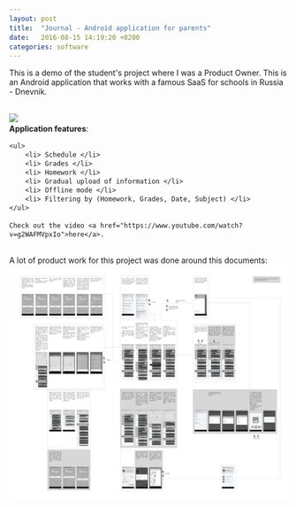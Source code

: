 ```yaml
---
layout: post
title:  "Journal - Android application for parents"
date:   2016-08-15 14:19:20 +0200
categories: software
---
```


<!-- Yandex.Metrika counter -->
<script type="text/javascript">
    (function (d, w, c) {
        (w[c] = w[c] || []).push(function() {
            try {
                w.yaCounter39542345 = new Ya.Metrika({
                    id:39542345,
                    clickmap:true,
                    trackLinks:true,
                    accurateTrackBounce:true
                });
            } catch(e) { }
        });

        var n = d.getElementsByTagName("script")[0],
            s = d.createElement("script"),
            f = function () { n.parentNode.insertBefore(s, n); };
        s.type = "text/javascript";
        s.async = true;
        s.src = "https://mc.yandex.ru/metrika/watch.js";

        if (w.opera == "[object Opera]") {
            d.addEventListener("DOMContentLoaded", f, false);
        } else { f(); }
    })(document, window, "yandex_metrika_callbacks");
</script>
<noscript><div><img src="https://mc.yandex.ru/watch/39542345" style="position:absolute; left:-9999px;" alt="" /></div></noscript>
<!-- /Yandex.Metrika counter -->

This is a demo of the student's project where I was a Product Owner. This is an Android application that works with a famous SaaS for schools in Russia - Dnevnik.

<br>
<div>
  <div class="text-col text-col-1">
    <div style="text-align:left;"><img src="/assets/2016-08-15-demo.gif"></div>
  </div>

  <div class="text-col text-col-2">
    <b>Application features</b>:

    <ul>
        <li> Schedule </li>
        <li> Grades </li>
        <li> Homework </li>
        <li> Gradual upload of information </li>
        <li> Offline mode </li>
        <li> Filtering by (Homework, Grades, Date, Subject) </li>
    </ul>

    Check out the video <a href="https://www.youtube.com/watch?v=g2WAFMVpxIo">here</a>.  
  </div>

  <br>
</div>

<div class="text-full-width">
  A lot of product work for this project was done around this documents:  

  <img src="/assets/2016-08-15-wireframe.png">
</div>
